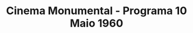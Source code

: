 ---
ref: sol-111-0002
title: ["Cinema Monumental - Programa 10 Maio 1960"]
author_name: ["unknown author"]
publisher: ["Cinema Monumental"]
year: "y1960"
origin: null
formats: ["programme"]
disciplines: ["graphic-design"]
tags:
layout: artifact
status: ["scan"]
published: false
int_published: false
image_count:
date_added: 2023-06-16
batch:
---